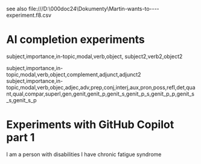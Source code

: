 

see also
file:///D:\000doc24\Dokumenty\Martin-wants-to----experiment.f8.csv


# AI completion experiments


subject,importance,in-topic,modal,verb,object,
    subject2,verb2,object2

subject,importance,in-topic,modal,verb,object,complement,adjunct,adjunct2
subject,importance,in-topic,modal,verb,objec,adjec,adv,prep,conj,interj,aux,pron,poss,refl,det,quant,qual,compar,superl,gen,genit,genit_p,genit_s,genit_p_s,genit_p_p,genit_s_s,genit_s_p



#         Experiments with GitHub Copilot        part 1

I am a person with
	disabilities
I have chronic
	fatigue syndrome
	


